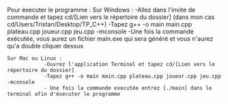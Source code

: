 Pour éxecuter le programme :
    Sur Windows :
                -Allez dans l'invite de commande et tapez cd/[Lien vers le répertoire du dossier] (dans mon cas cd/Users/Tristan/Desktop/TP_C++)
                -Tapez g++ -o main main.cpp plateau.cpp joueur.cpp jeu.cpp -mconsole
                -Une fois la commande exécutée, vous aurez un fichier main.exe qui sera généré et vous n'aurez qu'a double cliquer dessus

    Sur Mac ou Linux :
                -Ouvrez l'application Terminal et tapez cd/[Lien vers le répertoire du dossier]
                -Tapez g++ -o main main.cpp plateau.cpp joueur.cpp jeu.cpp -mconsole
                - Une fois la commande executée entrez [./main] dans le terminal afin d'éxecuter le programme
